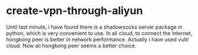 # create-vpn-through-aliyun
Until last minute, i have found there is a shadowsocks server package in python, which is very convenient to use.
In ali cloud, to connect the internet, hongkong peer is better in network performance.
Actually i have used vultr cloud. Now ali hongkong peer seems a better choice.
